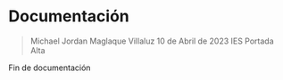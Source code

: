 
# Documentación

>Michael Jordan Maglaque Villaluz
>10 de Abril de 2023
>IES Portada Alta

Fin de documentación
